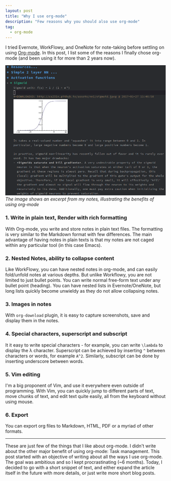 ```yaml
---
layout: post
title: "Why I use org-mode"
description: "Few reasons why you should also use org-mode"
tag:
  - org-mode
---
```


I tried Evernote, WorkFlowy, and OneNote for note-taking before settling on using [Org-mode](https://en.wikipedia.org/wiki/Org-mode). In this post, I list some of the reasons I finally chose org-mode (and been using it for more than 2 years now).


![org-mode-screenshot](/images/orgmode.png)
*The image shows an excerpt from my notes, illustrating the benefits of using org-mode*

### 1. Write in plain text, Render with rich formatting
With Org-mode, you write and store notes in plain text files. The formatting is very similar to the Markdown format with few differences. The main advantage of having notes in plain texts is that my notes are not caged within any particular tool (in this case Emacs).

### 2. Nested Notes, ability to collapse content
Like WorkFlowy, you can have nested notes in org-mode, and can easily fold/unfold notes at various depths. But unlike Workflowy, you are not limited to just bullet points. You can write normal free-form text under any bullet point (heading). You can have nested lists in Evernote/OneNote, but long lists quickly become unwieldy as they do not allow collapsing notes.

### 3. Images in notes
With `org-download` plugin, it is easy to capture screenshots, save and display them in the notes.

### 4. Special characters, superscript and subscript
It it easy to write special characters - for example, you can write `\lambda` to display the λ character. Superscript can be achieved by inserting `^` between characters or words, for example `A^2`. Similarly, subscript can be done by inserting underscore between words.


### 5. Vim editing
I'm a big proponent of Vim, and use it everywhere even outside of programming. With Vim, you can quickly jump to different parts of text, move chunks of text, and edit text quite easily, all from the keyboard without using mouse.

### 6. Export
You can export org files to Markdown, HTML, PDF or a myriad of other formats.

---

These are just few of the things that I like about org-mode. I didn't write about the other major benefit of using org-mode: Task management. This post started with an objective of writing about all the ways I use org-mode. The goal was ambitious and so I kept procrastinating (~6 months). Today, I decided to go with a short snippet of text, and either expand the article itself in the future with more details, or just write more short blog posts. 
